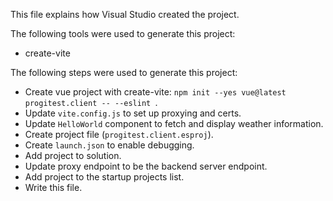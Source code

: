 This file explains how Visual Studio created the project.

The following tools were used to generate this project:
- create-vite

The following steps were used to generate this project:
- Create vue project with create-vite: `npm init --yes vue@latest progitest.client -- --eslint `.
- Update `vite.config.js` to set up proxying and certs.
- Update `HelloWorld` component to fetch and display weather information.
- Create project file (`progitest.client.esproj`).
- Create `launch.json` to enable debugging.
- Add project to solution.
- Update proxy endpoint to be the backend server endpoint.
- Add project to the startup projects list.
- Write this file.

